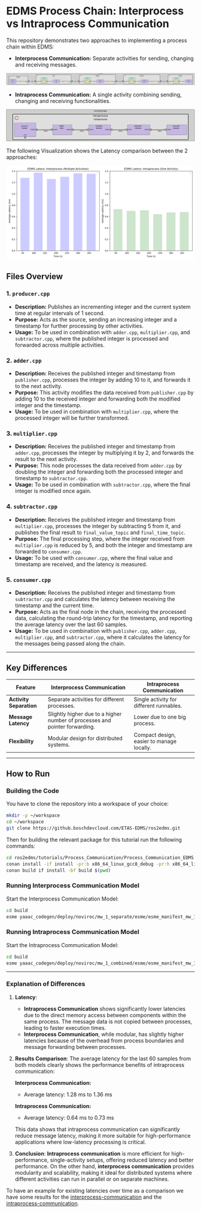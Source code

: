 # EDMS Process Chain: Interprocess vs Intraprocess Communication

This repository demonstrates two approaches to implementing a process chain within EDMS:

- **Interprocess Communication:** Separate activities for sending, changing and receiving messages.

![Activity Graph of the example](./res_readme/Interprocess_Communication.png)

- **Intraprocess Communication:** A single activity combining sending, changing and receiving functionalities.

![Activity Graph of the example](./res_readme/Intraprocess_Communication.png)

The following Visualization shows the Latency comparison between the 2 approaches:

![Activity Graph of the example](./res_readme/EDMS_Latency_T3.png)

## Files Overview

### 1. `producer.cpp`

- **Description:** Publishes an incrementing integer and the current system time at regular intervals of 1 second.
- **Purpose:** Acts as the source, sending an increasing integer and a timestamp for further processing by other activities.
- **Usage:** To be used in combination with `adder.cpp`, `multiplier.cpp`, and `subtractor.cpp`, where the published integer is processed and forwarded across multiple activities.

### 2. `adder.cpp`

- **Description:** Receives the published integer and timestamp from `publisher.cpp`, processes the integer by adding 10 to it, and forwards it to the next activity.
- **Purpose:** This activity modifies the data received from `publisher.cpp` by adding 10 to the received integer and forwarding both the modified integer and the timestamp.
- **Usage:** To be used in combination with `multiplier.cpp`, where the processed integer will be further transformed.

### 3. `multiplier.cpp`

- **Description:** Receives the published integer and timestamp from `adder.cpp`, processes the integer by multiplying it by 2, and forwards the result to the next activity.
- **Purpose:** This node processes the data received from `adder.cpp` by doubling the integer and forwarding both the processed integer and timestamp to `subtractor.cpp`.
- **Usage:** To be used in combination with `subtractor.cpp`, where the final integer is modified once again.

### 4. `subtractor.cpp`

- **Description:** Receives the published integer and timestamp from `multiplier.cpp`, processes the integer by subtracting 5 from it, and publishes the final result to `final_value_topic` and `final_time_topic`.
- **Purpose:** The final processing step, where the integer received from `multiplier.cpp` is reduced by 5, and both the integer and timestamp are forwarded to `consumer.cpp`.
- **Usage:** To be used with `consumer.cpp`, where the final value and timestamp are received, and the latency is measured.

### 5. `consumer.cpp`

- **Description:** Receives the published integer and timestamp from `subtractor.cpp` and calculates the latency between receiving the timestamp and the current time.
- **Purpose:** Acts as the final node in the chain, receiving the processed data, calculating the round-trip latency for the timestamp, and reporting the average latency over the last 60 samples.
- **Usage:** To be used in combination with `publisher.cpp`, `adder.cpp`, `multiplier.cpp`, and `subtractor.cpp`, where it calculates the latency for the messages being passed along the chain.

---

## Key Differences

| Feature                 | Interprocess Communication                                                  | Intraprocess Communication                |
| ----------------------- | --------------------------------------------------------------------------- | ----------------------------------------- |
| **Activity Separation** | Separate activities for different processes.                                | Single activity for different runnables.  |
| **Message Latency**     | Slightly higher due to a higher number of processes and pointer forwarding. | Lower due to one big process.             |
| **Flexibility**         | Modular design for distributed systems.                                     | Compact design, easier to manage locally. |

---

## How to Run

### Building the Code

You have to clone the repository into a workspace of your choice:

```bash
mkdir -p ~/workspace
cd ~/workspace
git clone https://github.boschdevcloud.com/ETAS-EDMS/ros2edms.git
```

Then for building the relevant package for this tutorial run the following commands:

```bash
cd ros2edms/tutorials/Process_Communication/Process_Communication_EDMS
conan install -if install -pr:b x86_64_linux_gcc8_debug -pr:h x86_64_linux_gcc8_debug $(pwd)
conan build if install -bf build $(pwd)
```

### Running Interprocess Communication Model

Start the Interprocess Communication Model:

```bash
cd build
esme yaaac_codegen/deploy/noviroc/mw_1_separate/esme/esme_manifest_mw_1_separate.json -1
```

### Running Intraprocess Communication Model

Start the Intraprocess Communication Model:

```bash
cd build
esme yaaac_codegen/deploy/noviroc/mw_1_combined/esme/esme_manifest_mw_1_combined.json -1
```

---

### Explanation of Differences

1. **Latency**:

   - **Intraprocess Communication** shows significantly lower latencies due to the direct memory access between components within the same process. The message data is not copied between processes, leading to faster execution times.
   - **Interprocess Communication**, while modular, has slightly higher latencies because of the overhead from process boundaries and message forwarding between processes.

2. **Results Comparison**:
   The average latency for the last 60 samples from both models clearly shows the performance benefits of intraprocess communication:

   **Interprocess Communication:**

   - Average latency: 1.28 ms to 1.36 ms

   **Intraprocess Communication:**

   - Average latency: 0.64 ms to 0.73 ms

   This data shows that intraprocess communication can significantly reduce message latency, making it more suitable for high-performance applications where low-latency processing is critical.

3. **Conclusion**:
   **Intraprocess communication** is more efficient for high-performance, single-activity setups, offering reduced latency and better performance. On the other hand, **interprocess communication** provides modularity and scalability, making it ideal for distributed systems where different activities can run in parallel or on separate machines.

To have an example for existing latencies over time as a comparison we have some results for the [interprocess-communication](Results_EDMS_interprocess.txt) and the [intraprocess-communication](Results_EDMS_intraprocess.txt).
